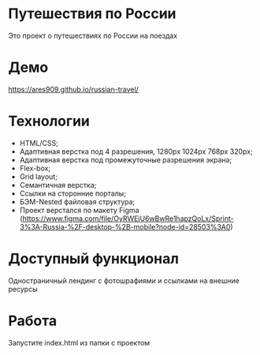 # Путешествия по России #
Это проект о путешествиях по России на поездах

# Демо #
https://ares909.github.io/russian-travel/

# Технологии #
* HTML/CSS;
* Адаптивная верстка под 4 разрешения, 1280px 1024px 768px 320px;
* Адаптивная верстка под промежуточные разрешения экрана;
* Flex-box;
* Grid layout;
* Семантичная верстка;
* Ссылки на сторонние порталы;
* БЭМ-Nested файловая структура;
* Проект верстался по макету Figma (https://www.figma.com/file/OyRWEjU6wBwRe1hapzQoLx/Sprint-3%3A-Russia-%2F-desktop-%2B-mobile?node-id=28503%3A0)

# Доступный функционал #
Одностраничный лендинг с фотошрафиями и ссылками на внешние ресурсы

# Работа #
Запустите index.html из папки с проектом
